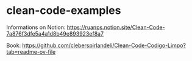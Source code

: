 # clean-code-examples

Informations on Notion:
https://ruanps.notion.site/Clean-Code-7a876f3dfe5a4a1d8b49e893923ef8a7

Book:
https://github.com/cleberspirlandeli/Clean-Code-Codigo-Limpo?tab=readme-ov-file
